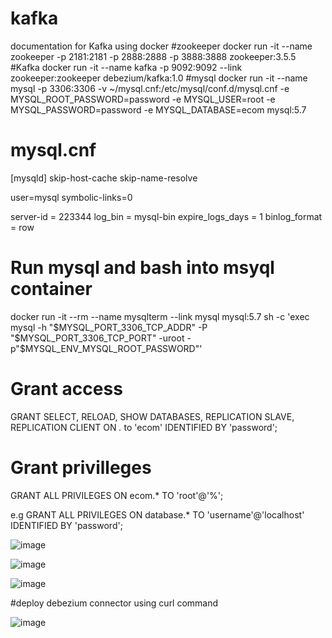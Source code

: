 # kafka
documentation for Kafka using docker
#zookeeper
 docker run -it  --name zookeeper -p 2181:2181 -p 2888:2888 -p 3888:3888 zookeeper:3.5.5  
#Kafka
 docker run -it --name kafka -p 9092:9092 --link zookeeper:zookeeper debezium/kafka:1.0
#mysql
 docker run -it --name mysql -p 3306:3306  -v ~/mysql.cnf:/etc/mysql/conf.d/mysql.cnf -e MYSQL_ROOT_PASSWORD=password -e MYSQL_USER=root -e MYSQL_PASSWORD=password -e MYSQL_DATABASE=ecom mysql:5.7

# mysql.cnf
[mysqld]
skip-host-cache
skip-name-resolve

user=mysql
symbolic-links=0

server-id = 223344
log_bin = mysql-bin
expire_logs_days = 1
binlog_format = row


# Run mysql and bash into msyql container
docker run -it --rm --name mysqlterm --link mysql mysql:5.7 sh -c 'exec mysql -h "$MYSQL_PORT_3306_TCP_ADDR" -P "$MYSQL_PORT_3306_TCP_PORT" -uroot -p"$MYSQL_ENV_MYSQL_ROOT_PASSWORD"'


# Grant access
GRANT SELECT, RELOAD, SHOW DATABASES, REPLICATION SLAVE, REPLICATION CLIENT ON *.*  to  'ecom' IDENTIFIED BY 'password';

# Grant privilleges
GRANT ALL PRIVILEGES ON ecom.* TO 'root'@'%';

e.g GRANT ALL PRIVILEGES ON database.* TO 'username'@'localhost' IDENTIFIED BY 'password';


![image](https://github.com/kamalrana0303/kafka/assets/46786713/62083937-bdc3-4b2c-889f-306ee8f7b399)

![image](https://github.com/kamalrana0303/kafka/assets/46786713/84511301-aef2-4c12-ae66-41b6510bd9f9)

![image](https://github.com/kamalrana0303/kafka/assets/46786713/94fe0619-8a44-4b06-b063-6bff251ca106)

#deploy debezium connector using curl command

![image](https://github.com/kamalrana0303/kafka/assets/46786713/cb5842f9-51ac-48a3-8d3c-dd36b1c772b0)





